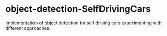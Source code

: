 # object-detection-SelfDrivingCars
Implementation of object detection for self driving cars experimenting with different approaches.
